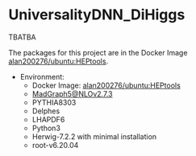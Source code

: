# UniversalityDNN_DiHiggs

TBATBA

The packages for this project are in the Docker Image [alan200276/ubuntu:HEPtools](https://hub.docker.com/layers/126824214/alan200276/ubuntu/HEPtools/images/sha256-4493b662288826ca93545ffb66572e796701a634ef1871da900e86177ea489c9?context=explore).   

* Environment: 
    * Docker Image: [alan200276/ubuntu:HEPtools](https://hub.docker.com/layers/126824214/alan200276/ubuntu/HEPtools/images/sha256-4493b662288826ca93545ffb66572e796701a634ef1871da900e86177ea489c9?context=explore)  
    * MadGraph5@NLOv2.7.3   
    * PYTHIA8303   
    * Delphes  
    * LHAPDF6   
    * Python3
    * Herwig-7.2.2 with minimal installation  
    * root-v6.20.04    
